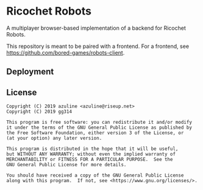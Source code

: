 # Ricochet Robots

A multiplayer browser-based implementation of a backend for Ricochet Robots.

This repository is meant to be paired with a frontend. For a frontend, see
https://github.com/bored-games/robots-client.

## Deployment

## License

```
Copyright (C) 2019 azuline <azuline@riseup.net>
Copyright (C) 2019 gg314

This program is free software: you can redistribute it and/or modify
it under the terms of the GNU General Public License as published by
the Free Software Foundation, either version 3 of the License, or
(at your option) any later version.

This program is distributed in the hope that it will be useful,
but WITHOUT ANY WARRANTY; without even the implied warranty of
MERCHANTABILITY or FITNESS FOR A PARTICULAR PURPOSE.  See the
GNU General Public License for more details.

You should have received a copy of the GNU General Public License
along with this program.  If not, see <https://www.gnu.org/licenses/>.
```
